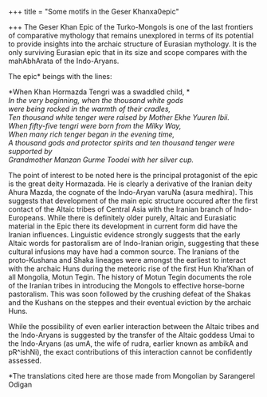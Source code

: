 +++
title = "Some motifs in the Geser Khanxa0epic"

+++
The Geser Khan Epic of the Turko-Mongols is one of the last frontiers of
comparative mythology that remains unexplored in terms of its potential
to provide insights into the archaic structure of Eurasian mythology. It
is the only surviving Eurasian epic that in its size and scope compares
with the mahAbhArata of the Indo-Aryans.

The epic\* beings with the lines:  
  
*When Khan Hormazda Tengri was a swaddled child, *  
*In the very beginning, when the thousand white gods*  
*were being rocked in the warmth of their cradles,*  
*Ten thousand white tenger were raised by Mother Ekhe Yuuren Ibii.  
When fifty-five tengri were born from the Milky Way,*  
*When many rich tenger began in the evening time,*  
*A thousand gods and protector spirits and ten thousand tenger were
supported by*  
*Grandmother Manzan Gurme Toodei with her silver cup.*  
  
The point of interest to be noted here is the principal protagonist of
the epic is the great deity Hormazada. He is clearly a derivative of the
Iranian deity Ahura Mazda, the cognate of the Indo-Aryan varuNa (asura
medhira). This suggests that development of the main epic structure
occured after the first contact of the Altaic tribes of Central Asia
with the Iranian branch of Indo-Europeans. While there is definitely
older purely, Altaic and Eurasiatic material in the Epic there its
development in current form did have the Iranian influences. Linguistic
evidence strongly suggests that the early Altaic words for pastoralism
are of Indo-Iranian origin, suggesting that these cultural infusions may
have had a common source. The Iranians of the proto-Kushana and Shaka
lineages were amongst the earliest to interact with the archaic Huns
during the meteoric rise of the first Hun Kha’Khan of all Mongolia,
Motun Tegin. The history of Motun Tegin documents the role of the
Iranian tribes in introducing the Mongols to effective horse-borne
pastoralism. This was soon followed by the crushing defeat of the Shakas
and the Kushans on the steppes and their eventual eviction by the
archaic Huns.

While the possibility of even earlier interaction between the Altaic
tribes and the Indo-Aryans is suggested by the transfer of the Altaic
goddess Umai to the Indo-Aryans (as umA, the wife of rudra, earlier
known as ambikA and pR^ishNi), the exact contributions of this
interaction cannot be confidently assessed.

\*The translations cited here are those made from Mongolian by
Sarangerel Odigan
